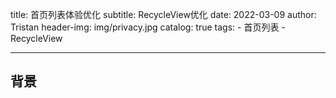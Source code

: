title:      首页列表体验优化
subtitle:   RecycleView优化
date:       2022-03-09
author:     Tristan
header-img: img/privacy.jpg
catalog: true
tags:
    - 首页列表
    - RecycleView

---

## 背景
